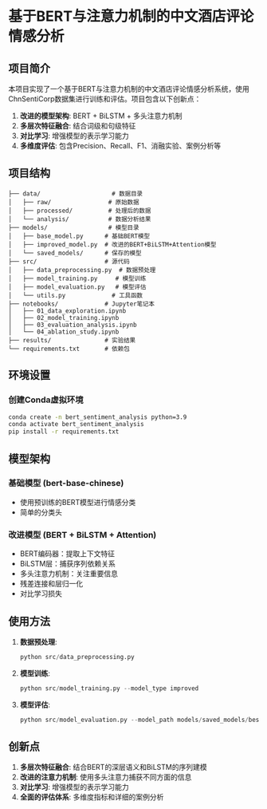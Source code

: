 # 基于BERT与注意力机制的中文酒店评论情感分析

## 项目简介

本项目实现了一个基于BERT与注意力机制的中文酒店评论情感分析系统，使用ChnSentiCorp数据集进行训练和评估。项目包含以下创新点：

1. **改进的模型架构**: BERT + BiLSTM + 多头注意力机制
2. **多层次特征融合**: 结合词级和句级特征
3. **对比学习**: 增强模型的表示学习能力
4. **多维度评估**: 包含Precision、Recall、F1、消融实验、案例分析等

## 项目结构

```
├── data/                    # 数据目录
│   ├── raw/                # 原始数据
│   ├── processed/          # 处理后的数据
│   └── analysis/           # 数据分析结果
├── models/                 # 模型目录
│   ├── base_model.py      # 基础BERT模型
│   ├── improved_model.py  # 改进的BERT+BiLSTM+Attention模型
│   └── saved_models/      # 保存的模型
├── src/                   # 源代码
│   ├── data_preprocessing.py  # 数据预处理
│   ├── model_training.py     # 模型训练
│   ├── model_evaluation.py   # 模型评估
│   └── utils.py             # 工具函数
├── notebooks/             # Jupyter笔记本
│   ├── 01_data_exploration.ipynb
│   ├── 02_model_training.ipynb
│   ├── 03_evaluation_analysis.ipynb
│   └── 04_ablation_study.ipynb
├── results/               # 实验结果
└── requirements.txt       # 依赖包
```

## 环境设置

### 创建Conda虚拟环境
```bash
conda create -n bert_sentiment_analysis python=3.9
conda activate bert_sentiment_analysis
pip install -r requirements.txt
```

## 模型架构

### 基础模型 (bert-base-chinese)
- 使用预训练的BERT模型进行情感分类
- 简单的分类头

### 改进模型 (BERT + BiLSTM + Attention)
- BERT编码器：提取上下文特征
- BiLSTM层：捕获序列依赖关系
- 多头注意力机制：关注重要信息
- 残差连接和层归一化
- 对比学习损失

## 使用方法

1. **数据预处理**:
   ```python
   python src/data_preprocessing.py
   ```

2. **模型训练**:
   ```python
   python src/model_training.py --model_type improved
   ```

3. **模型评估**:
   ```python
   python src/model_evaluation.py --model_path models/saved_models/best_model.pth
   ```

## 创新点

1. **多层次特征融合**: 结合BERT的深层语义和BiLSTM的序列建模
2. **改进的注意力机制**: 使用多头注意力捕获不同方面的信息
3. **对比学习**: 增强模型的表示学习能力
4. **全面的评估体系**: 多维度指标和详细的案例分析
